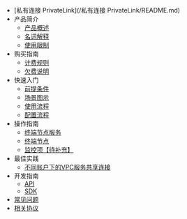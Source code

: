 <!-- 请勿添加产品标题，标题行将由系统自动增加，名称将于您申请邮件提供的仓库名称一致 -->

* [私有连接 PrivateLink](/私有连接 PrivateLink/README.md)
* 产品简介
   * [产品概述](/privatelink/introduction/privatelink)
   * [名词解释](/privatelink/introduction/termsexplanation)
   * [使用限制](/privatelink/introduction/limit)
* 购买指南
   * [计费规则](/privatelink/buyguide/chargerule)
   * [欠费说明](/privatelink/buyguide/owe)
* 快速入门
   * [前提条件](/privatelink/briefguide/precondition)
   * [场景图示](/privatelink/briefguide/scene)
   * [使用流程](/privatelink/briefguide/usageprocess)
   * [配置流程](/privatelink/briefguide/setup)
* 操作指南
   * [终端节点服务](/privatelink/guide/endpointservice)
   * [终端节点](/privatelink/guide/endpoint)
   * [监控项【待补充】](/privatelink/guide/monitor)
* 最佳实践
   * [不同账户下的VPC服务共享连接](/privatelink/practice/example)
* 开发指南
   * [API](/privatelink/developmentguide/API)
   * [SDK](/privatelink/developmentguide/SDK)
* [常见问题](/privatelink/faq)
* [相关协议](/privatelink/relevantprotocol)
